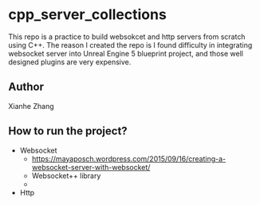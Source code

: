# cpp_server_collections
This repo is a practice to build websokcet and http servers from scratch using C++. The reason I created the repo is I found difficulty in integrating websocket server into Unreal Engine 5 blueprint project, and those well designed plugins are very expensive.

## Author
Xianhe Zhang

## How to run the project?
- Websocket
  - https://mayaposch.wordpress.com/2015/09/16/creating-a-websocket-server-with-websocket/
  - Websocket++ library
  - 
- Http
